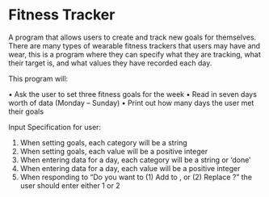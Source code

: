 # Fitness Tracker

A program that allows users to create and track new goals for themselves. There are many types of wearable fitness trackers that users may have and wear, this is a program where they can specify what they are tracking, what their target is, and what values they have recorded each day.

This program will:

• Ask the user to set three fitness goals for the week
• Read in seven days worth of data (Monday – Sunday)
• Print out how many days the user met their goals

Input Specification for user:
1. When setting goals, each category will be a string
2. When setting goals, each value will be a positive integer
3. When entering data for a day, each category will be a string or ‘done’
4. When entering data for a day, each value will be a positive integer
5. When responding to “Do you want to (1) Add to <category>, or (2) Replace <category>?” the
user should enter either 1 or 2
